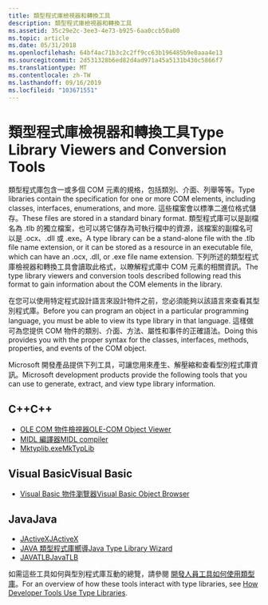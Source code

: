 ```yaml
---
title: 類型程式庫檢視器和轉換工具
description: 類型程式庫檢視器和轉換工具
ms.assetid: 35c29e2c-3ee3-4e73-b925-6aa0ccb50a00
ms.topic: article
ms.date: 05/31/2018
ms.openlocfilehash: 64bf4ac71b3c2c2ff9cc63b196485b9e0aaa4e13
ms.sourcegitcommit: 2d531328b6ed82d4ad971a45a5131b430c5866f7
ms.translationtype: MT
ms.contentlocale: zh-TW
ms.lasthandoff: 09/16/2019
ms.locfileid: "103671551"
---
```

# <a name="type-library-viewers-and-conversion-tools"></a><span data-ttu-id="b7454-103">類型程式庫檢視器和轉換工具</span><span class="sxs-lookup"><span data-stu-id="b7454-103">Type Library Viewers and Conversion Tools</span></span>

<span data-ttu-id="b7454-104">類型程式庫包含一或多個 COM 元素的規格，包括類別、介面、列舉等等。</span><span class="sxs-lookup"><span data-stu-id="b7454-104">Type libraries contain the specification for one or more COM elements, including classes, interfaces, enumerations, and more.</span></span> <span data-ttu-id="b7454-105">這些檔案會以標準二進位格式儲存。</span><span class="sxs-lookup"><span data-stu-id="b7454-105">These files are stored in a standard binary format.</span></span> <span data-ttu-id="b7454-106">類型程式庫可以是副檔名為 .tlb 的獨立檔案，也可以將它儲存為可執行檔中的資源，該檔案的副檔名可以是 .ocx、.dll 或 .exe。</span><span class="sxs-lookup"><span data-stu-id="b7454-106">A type library can be a stand-alone file with the .tlb file name extension, or it can be stored as a resource in an executable file, which can have an .ocx, .dll, or .exe file name extension.</span></span> <span data-ttu-id="b7454-107">下列所述的類型程式庫檢視器和轉換工具會讀取此格式，以瞭解程式庫中 COM 元素的相關資訊。</span><span class="sxs-lookup"><span data-stu-id="b7454-107">The type library viewers and conversion tools described following read this format to gain information about the COM elements in the library.</span></span>

<span data-ttu-id="b7454-108">在您可以使用特定程式設計語言來設計物件之前，您必須能夠以該語言來查看其型別程式庫。</span><span class="sxs-lookup"><span data-stu-id="b7454-108">Before you can program an object in a particular programming language, you must be able to view its type library in that language.</span></span> <span data-ttu-id="b7454-109">這樣做可為您提供 COM 物件的類別、介面、方法、屬性和事件的正確語法。</span><span class="sxs-lookup"><span data-stu-id="b7454-109">Doing this provides you with the proper syntax for the classes, interfaces, methods, properties, and events of the COM object.</span></span>

<span data-ttu-id="b7454-110">Microsoft 開發產品提供下列工具，可讓您用來產生、解壓縮和查看型別程式庫資訊。</span><span class="sxs-lookup"><span data-stu-id="b7454-110">Microsoft development products provide the following tools that you can use to generate, extract, and view type library information.</span></span>

## <a name="c"></a><span data-ttu-id="b7454-111">C++</span><span class="sxs-lookup"><span data-stu-id="b7454-111">C++</span></span>

-   [<span data-ttu-id="b7454-112">OLE COM 物件檢視器</span><span class="sxs-lookup"><span data-stu-id="b7454-112">OLE-COM Object Viewer</span></span>](ole-com-object-viewer.md)
-   [<span data-ttu-id="b7454-113">MIDL 編譯器</span><span class="sxs-lookup"><span data-stu-id="b7454-113">MIDL compiler</span></span>](midl-compiler.md)
-   [<span data-ttu-id="b7454-114">Mktyplib.exe</span><span class="sxs-lookup"><span data-stu-id="b7454-114">MkTypLib</span></span>](mktyplib-command-line-tool.md)

## <a name="visual-basic"></a><span data-ttu-id="b7454-115">Visual Basic</span><span class="sxs-lookup"><span data-stu-id="b7454-115">Visual Basic</span></span>

-   [<span data-ttu-id="b7454-116">Visual Basic 物件瀏覽器</span><span class="sxs-lookup"><span data-stu-id="b7454-116">Visual Basic Object Browser</span></span>](visual-basic-object-browser.md)

## <a name="java"></a><span data-ttu-id="b7454-117">Java</span><span class="sxs-lookup"><span data-stu-id="b7454-117">Java</span></span>

-   [<span data-ttu-id="b7454-118">JActiveX</span><span class="sxs-lookup"><span data-stu-id="b7454-118">JActiveX</span></span>](jactivex-command-line-tool.md)
-   [<span data-ttu-id="b7454-119">JAVA 類型程式庫嚮導</span><span class="sxs-lookup"><span data-stu-id="b7454-119">Java Type Library Wizard</span></span>](java-type-library-wizard.md)
-   [<span data-ttu-id="b7454-120">JAVATLB</span><span class="sxs-lookup"><span data-stu-id="b7454-120">JavaTLB</span></span>](javatlb-command-line-tool.md)

<span data-ttu-id="b7454-121">如需這些工具如何與型別程式庫互動的總覽，請參閱 [開發人員工具如何使用類型庫](how-developer-tools-use-type-libraries.md)。</span><span class="sxs-lookup"><span data-stu-id="b7454-121">For an overview of how these tools interact with type libraries, see [How Developer Tools Use Type Libraries](how-developer-tools-use-type-libraries.md).</span></span>

 

 




